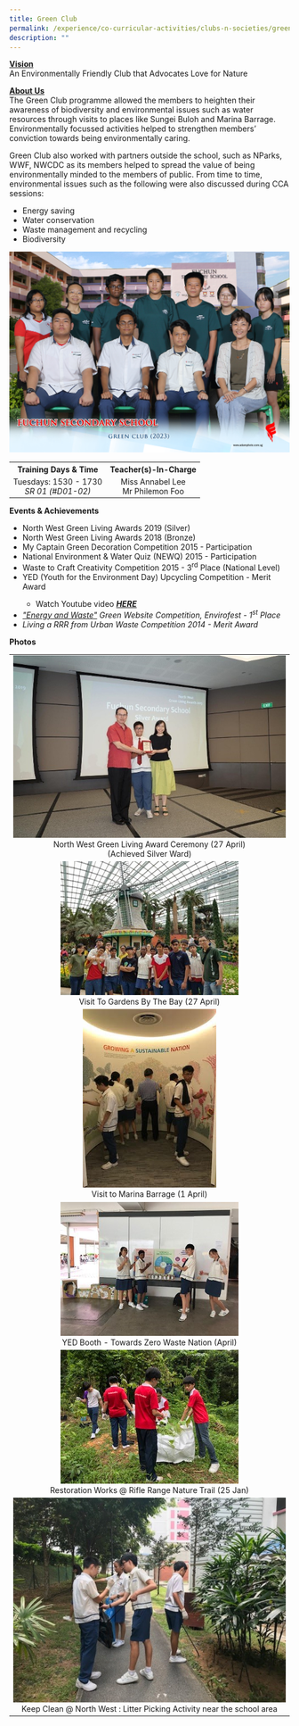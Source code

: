 ```yaml
---
title: Green Club
permalink: /experience/co-curricular-activities/clubs-n-societies/green-club/
description: ""
---
```

<p><strong><u>Vision<br></u></strong>An Environmentally Friendly Club that Advocates Love for Nature</p>
<p><strong><u>About Us<br></u></strong>The Green Club programme allowed the members to heighten their awareness of biodiversity and environmental issues such as water resources through visits to places like Sungei Buloh and Marina Barrage. Environmentally focussed activities helped to strengthen members’ conviction towards being environmentally caring.</p>
<p>Green Club also worked with partners outside the school, such as NParks, WWF, NWCDC as its members helped to spread the value of being environmentally minded to the members of public. From time to time, environmental issues such as the following were also discussed during CCA sessions:</p>
<ul>
<li>Energy saving</li>
<li>Water conservation</li>
<li>Waste management and recycling</li>
<li>Biodiversity</li>
</ul>
<img src="/images/CCA%202023/green%20club%201.jpg">
<table>
<tbody>
<tr>
<th style="text-align: center;">Training Days &amp; Time</th>
<th style="text-align: center;">Teacher(s)-In-Charge</th>
</tr>
<tr>
<td style="text-align: center;">Tuesdays: 1530 - 1730<br><em>SR 01 (#D01-02)</em></td>
<td style="text-align: center;">Miss Annabel Lee<br>Mr Philemon Foo</td>
</tr>
</tbody>
</table>
<p><strong>Events &amp; Achievements</strong></p>
<ul>
<li>North West Green Living Awards 2019 (Silver)</li>
<li>North West Green Living Awards 2018 (Bronze)</li>
<li>My Captain Green Decoration Competition 2015 - Participation</li>
<li>National Environment &amp; Water Quiz (NEWQ) 2015 - Participation</li>
<li>Waste to Craft Creativity Competition 2015 - 3<sup>rd</sup>&nbsp;Place (National Level)</li>
<li>YED (Youth for the Environment Day) Upcycling Competition - Merit Award</li>
<ul>
<li>Watch Youtube video&nbsp;<em><strong><a href="http://www.youtube.com/watch?v=IxklBFB0lEU" target="">HERE</a></strong></em></li>
</ul>
<li><em><a href="https://sites.google.com/site/energyandwastefcsec/" target="">"Energy and Waste"</a>&nbsp;Green Website Competition, Envirofest - 1<sup>st</sup>&nbsp;Place</em></li>
<li><em>Living a RRR from Urban Waste Competition 2014 - Merit Award</em></li>
</ul>
<p><strong>Photos</strong></p>
<table>
<tbody>
<tr>
<td style="text-align: center;"><img src="/images/gc2.jpeg"><br>North West Green Living Award Ceremony (27 April)<br>(Achieved Silver Ward)</td>
</tr>
<tr>
<td style="text-align: center;"><img src="/images/gc3.jpeg"><br>Visit To Gardens By The Bay (27 April)</td>
</tr>
<tr>
<td style="text-align: center;"><img src="/images/gc4.jpeg"><br>Visit to Marina Barrage (1 April)</td>
</tr>
<tr>
<td style="text-align: center;"><img src="/images/gc5.jpeg"><br>YED Booth - Towards Zero Waste Nation (April)</td>
</tr>
<tr>
<td style="text-align: center;"><img src="/images/gc6.jpeg"><br>Restoration Works @ Rifle Range Nature Trail (25 Jan)</td>
</tr>
<tr>
<td style="text-align: center;"><img src="/images/gc7.jpeg"><br>Keep Clean @ North West : Litter Picking Activity near the school area</td>
</tr>
</tbody>
</table>